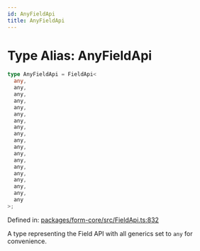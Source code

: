 ```yaml
---
id: AnyFieldApi
title: AnyFieldApi
---
```


<!-- DO NOT EDIT: this page is autogenerated from the type comments -->

# Type Alias: AnyFieldApi

```ts
type AnyFieldApi = FieldApi<
  any,
  any,
  any,
  any,
  any,
  any,
  any,
  any,
  any,
  any,
  any,
  any,
  any,
  any,
  any,
  any,
  any,
  any,
  any
>;
```

Defined in: [packages/form-core/src/FieldApi.ts:832](https://github.com/TanStack/form/blob/main/packages/form-core/src/FieldApi.ts#L832)

A type representing the Field API with all generics set to `any` for convenience.
